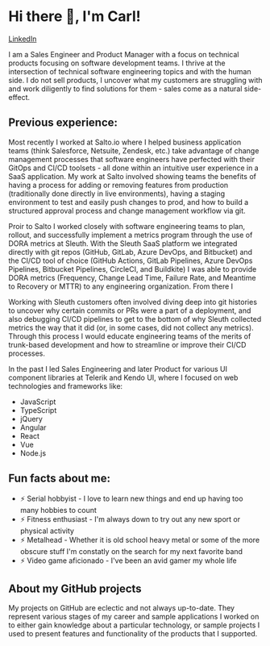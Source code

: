 # Hi there 👋, I'm Carl!

[LinkedIn](https://www.linkedin.com/in/carlbergenhem/)

I am a Sales Engineer and Product Manager with a focus on technical products focusing on software development teams. I thrive at the intersection of technical software engineering topics and with the human side. I do not sell products, I uncover what my customers are struggling with and work diligently to find solutions for them - sales come as a natural side-effect.

## Previous experience:
Most recently I worked at Salto.io where I helped business application teams (think Salesforce, Netsuite, Zendesk, etc.) take advantage of change management processes that software engineers have perfected with their GitOps and CI/CD toolsets - all done within an intuitive user experience in a SaaS application. My work at Salto involved showing teams the benefits of having a process for adding or removing features from production (traditionally done directly in live environments), having a staging environment to test and easily push changes to prod, and how to build a structured approval process and change management workflow via git.

Proir to Salto I worked closely with software engineering teams to plan, rollout, and successfully implement a metrics program through the use of DORA metrics at Sleuth. With the Sleuth SaaS platform we integrated directly with git repos (GitHub, GitLab, Azure DevOps, and Bitbucket) and the CI/CD tool of choice (GitHub Actions, GitLab Pipelines, Azure DevOps Pipelines, Bitbucket Pipelines, CircleCI, and Buildkite) I was able to provide DORA metrics (Frequency, Change Lead Time, Failure Rate, and Meantime to Recovery or MTTR) to any engineering organization. From there I 

Working with Sleuth customers often involved diving deep into git histories to uncover why certain commits or PRs were a part of a deployment, and also debugging CI/CD pipelines to get to the bottom of why Sleuth collected metrics the way that it did (or, in some cases, did not collect any metrics). Through this process I would educate engineering teams of the merits of trunk-based development and how to streamline or improve their CI/CD processes.

In the past I led Sales Engineering and later Product for various UI component libraries at Telerik and Kendo UI, where I focused on web technologies and frameworks like:

- JavaScript
- TypeScript
- jQuery
- Angular
- React
- Vue
- Node.js

## Fun facts about me:
- ⚡ Serial hobbyist - I love to learn new things and end up having too many hobbies to count
- ⚡ Fitness enthusiast - I'm always down to try out any new sport or physical activity
- ⚡ Metalhead - Whether it is old school heavy metal or some of the more obscure stuff I'm constatly on the search for my next favorite band
- ⚡ Video game aficionado - I've been an avid gamer my whole life

## About my GitHub projects
My projects on GitHub are eclectic and not always up-to-date. They represent various stages of my career and sample applications I worked on to either gain knowledge about a particular technology, or sample projects I used to present features and functionality of the products that I supported.
